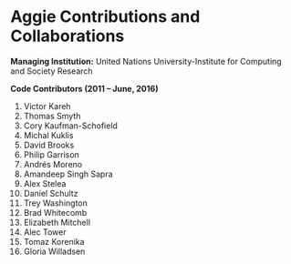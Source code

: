 # Aggie Contributions and Collaborations

**Managing Institution:**  United Nations University-Institute for Computing and Society Research

**Code Contributors (2011 – June, 2016)**
1. Victor Kareh
2. Thomas Smyth
3. Cory Kaufman-Schofield
4. Michal Kuklis
5. David Brooks
6. Philip Garrison
7. Andrés Moreno
8. Amandeep Singh Sapra
9. Alex Stelea
10. Daniel Schultz
11. Trey Washington
12. Brad Whitecomb
13. Elizabeth Mitchell
14. Alec Tower
15. Tomaz Korenika
16. Gloria Willadsen

